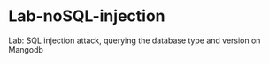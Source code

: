 # Lab-noSQL-injection
Lab: SQL injection attack, querying the database type and version on Mangodb


